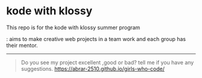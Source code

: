# kode with klossy

This repo is for the kode with klossy summer program  

: aims to make creative web projects in a team work and each group has their mentor. 

-------
>Do you see my project excellent ,good or bad? tell me if you have any suggestions.
https://abrar-2510.github.io/girls-who-code/
